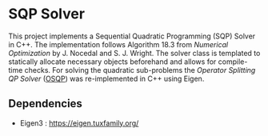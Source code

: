 # SQP Solver

This project implements a Sequential Quadratic Programming (SQP) Solver in C++.
The implementation follows Algorithm 18.3 from *Numerical Optimization* by J. Nocedal and S. J. Wright.
The solver class is templated to statically allocate necessary objects beforehand and allows for compile-time checks.
For solving the quadratic sub-problems the *Operator Splitting QP Solver* ([OSQP](https://github.com/oxfordcontrol/osqp)) was re-implemented in C++ using Eigen.

## Dependencies

- Eigen3 : https://eigen.tuxfamily.org/
